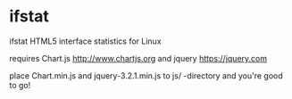 # ifstat
ifstat HTML5 interface statistics for Linux

requires Chart.js http://www.chartjs.org and jquery https://jquery.com

place Chart.min.js and jquery-3.2.1.min.js to js/ -directory and you're good to go! 

